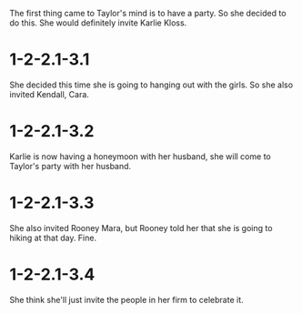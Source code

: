 The first thing came to Taylor's mind is to have a party. So she decided to do this. She would definitely invite Karlie Kloss.

# 1-2-2.1-3.1
She decided this time she is going to hanging out with the girls. So she also invited Kendall, Cara.

# 1-2-2.1-3.2
Karlie is now having a honeymoon with her husband, she will come to Taylor's party with her husband.

# 1-2-2.1-3.3
She also invited Rooney Mara, but Rooney told her that she is going to hiking at that day. Fine.

# 1-2-2.1-3.4
She think she'll just invite the people in her firm to celebrate it.
